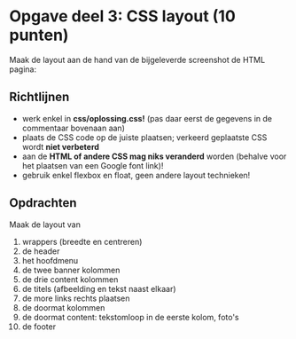 # Opgave deel 3: CSS layout (10 punten)

Maak de layout aan de hand van de bijgeleverde screenshot de HTML pagina:

## Richtlijnen

- werk enkel in **css/oplossing.css!** (pas daar eerst de gegevens in de commentaar bovenaan aan)
- plaats de CSS code op de juiste plaatsen; verkeerd geplaatste CSS wordt **niet verbeterd**
- aan de **HTML of andere CSS mag niks veranderd** worden (behalve voor het plaatsen van een Google font link)!
- gebruik enkel flexbox en float, geen andere layout technieken!

## Opdrachten

Maak de layout van

1. wrappers (breedte en centreren)
2. de header
3. het hoofdmenu
4. de twee banner kolommen
5. de drie content kolommen 
6. de titels (afbeelding en tekst naast elkaar)
7. de more links rechts plaatsen
8. de doormat kolommen
9. de doormat content: tekstomloop in de eerste kolom, foto's
10. de footer
